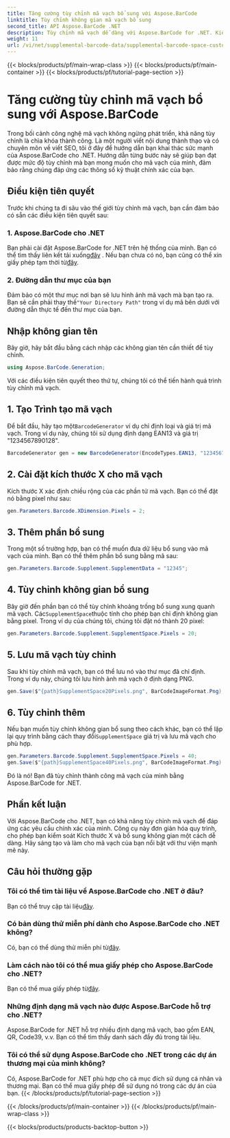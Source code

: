 ```yaml
---
title: Tăng cường tùy chỉnh mã vạch bổ sung với Aspose.BarCode
linktitle: Tùy chỉnh không gian mã vạch bổ sung
second_title: API Aspose.BarCode .NET
description: Tùy chỉnh mã vạch dễ dàng với Aspose.BarCode for .NET. Kiểm soát kích thước X và không gian bổ sung. Hãy thử dùng thử miễn phí!
weight: 11
url: /vi/net/supplemental-barcode-data/supplemental-barcode-space-customization/
---
```


{{< blocks/products/pf/main-wrap-class >}}
{{< blocks/products/pf/main-container >}}
{{< blocks/products/pf/tutorial-page-section >}}

# Tăng cường tùy chỉnh mã vạch bổ sung với Aspose.BarCode


Trong bối cảnh công nghệ mã vạch không ngừng phát triển, khả năng tùy chỉnh là chìa khóa thành công. Là một người viết nội dung thành thạo và có chuyên môn về viết SEO, tôi ở đây để hướng dẫn bạn khai thác sức mạnh của Aspose.BarCode cho .NET. Hướng dẫn từng bước này sẽ giúp bạn đạt được mức độ tùy chỉnh mà bạn mong muốn cho mã vạch của mình, đảm bảo rằng chúng đáp ứng các thông số kỹ thuật chính xác của bạn.

## Điều kiện tiên quyết

Trước khi chúng ta đi sâu vào thế giới tùy chỉnh mã vạch, bạn cần đảm bảo có sẵn các điều kiện tiên quyết sau:

### 1. Aspose.BarCode cho .NET

 Bạn phải cài đặt Aspose.BarCode for .NET trên hệ thống của mình. Bạn có thể tìm thấy liên kết tải xuống[đây](https://releases.aspose.com/barcode/net/) . Nếu bạn chưa có nó, bạn cũng có thể xin giấy phép tạm thời từ[đây](https://purchase.aspose.com/temporary-license/).

### 2. Đường dẫn thư mục của bạn

Đảm bảo có một thư mục nơi bạn sẽ lưu hình ảnh mã vạch mà bạn tạo ra. Bạn sẽ cần phải thay thế`"Your Directory Path"` trong ví dụ mã bên dưới với đường dẫn thực tế đến thư mục của bạn.

## Nhập không gian tên

Bây giờ, hãy bắt đầu bằng cách nhập các không gian tên cần thiết để tùy chỉnh.

```csharp
using Aspose.BarCode.Generation;
```

Với các điều kiện tiên quyết theo thứ tự, chúng tôi có thể tiến hành quá trình tùy chỉnh mã vạch.

## 1. Tạo Trình tạo mã vạch

 Để bắt đầu, hãy tạo một`BarcodeGenerator` ví dụ chỉ định loại và giá trị mã vạch. Trong ví dụ này, chúng tôi sử dụng định dạng EAN13 và giá trị "1234567890128".

```csharp
BarcodeGenerator gen = new BarcodeGenerator(EncodeTypes.EAN13, "1234567890128");
```

## 2. Cài đặt kích thước X cho mã vạch

Kích thước X xác định chiều rộng của các phần tử mã vạch. Bạn có thể đặt nó bằng pixel như sau:

```csharp
gen.Parameters.Barcode.XDimension.Pixels = 2;
```

## 3. Thêm phần bổ sung

Trong một số trường hợp, bạn có thể muốn đưa dữ liệu bổ sung vào mã vạch của mình. Bạn có thể thêm phần bổ sung bằng mã sau:

```csharp
gen.Parameters.Barcode.Supplement.SupplementData = "12345";
```

## 4. Tùy chỉnh không gian bổ sung

 Bây giờ đến phần bạn có thể tùy chỉnh khoảng trống bổ sung xung quanh mã vạch. Các`SupplementSpace`thuộc tính cho phép bạn chỉ định không gian bằng pixel. Trong ví dụ của chúng tôi, chúng tôi đặt nó thành 20 pixel:

```csharp
gen.Parameters.Barcode.Supplement.SupplementSpace.Pixels = 20;
```

## 5. Lưu mã vạch tùy chỉnh

Sau khi tùy chỉnh mã vạch, bạn có thể lưu nó vào thư mục đã chỉ định. Trong ví dụ này, chúng tôi lưu hình ảnh mã vạch ở định dạng PNG.

```csharp
gen.Save($"{path}SupplementSpace20Pixels.png", BarCodeImageFormat.Png);
```

## 6. Tùy chỉnh thêm

 Nếu bạn muốn tùy chỉnh không gian bổ sung theo cách khác, bạn có thể lặp lại quy trình bằng cách thay đổi`SupplementSpace` giá trị và lưu mã vạch cho phù hợp.

```csharp
gen.Parameters.Barcode.Supplement.SupplementSpace.Pixels = 40;
gen.Save($"{path}SupplementSpace40Pixels.png", BarCodeImageFormat.Png);
```

Đó là nó! Bạn đã tùy chỉnh thành công mã vạch của mình bằng Aspose.BarCode for .NET.

## Phần kết luận

Với Aspose.BarCode cho .NET, bạn có khả năng tùy chỉnh mã vạch để đáp ứng các yêu cầu chính xác của mình. Công cụ này đơn giản hóa quy trình, cho phép bạn kiểm soát Kích thước X và bổ sung không gian một cách dễ dàng. Hãy sáng tạo và làm cho mã vạch của bạn nổi bật với thư viện mạnh mẽ này.

## Câu hỏi thường gặp

### Tôi có thể tìm tài liệu về Aspose.BarCode cho .NET ở đâu?
 Bạn có thể truy cập tài liệu[đây](https://reference.aspose.com/barcode/net/).

### Có bản dùng thử miễn phí dành cho Aspose.BarCode cho .NET không?
 Có, bạn có thể dùng thử miễn phí từ[đây](https://releases.aspose.com/).

### Làm cách nào tôi có thể mua giấy phép cho Aspose.BarCode cho .NET?
 Bạn có thể mua giấy phép từ[đây](https://purchase.aspose.com/buy).

### Những định dạng mã vạch nào được Aspose.BarCode hỗ trợ cho .NET?
Aspose.BarCode for .NET hỗ trợ nhiều định dạng mã vạch, bao gồm EAN, QR, Code39, v.v. Bạn có thể tìm thấy danh sách đầy đủ trong tài liệu.

### Tôi có thể sử dụng Aspose.BarCode cho .NET trong các dự án thương mại của mình không?
Có, Aspose.BarCode for .NET phù hợp cho cả mục đích sử dụng cá nhân và thương mại. Bạn có thể mua giấy phép để sử dụng nó trong các dự án của bạn.
{{< /blocks/products/pf/tutorial-page-section >}}

{{< /blocks/products/pf/main-container >}}
{{< /blocks/products/pf/main-wrap-class >}}

{{< blocks/products/products-backtop-button >}}
